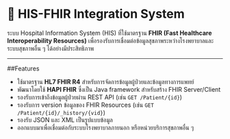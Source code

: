 # 🏥 HIS-FHIR Integration System

ระบบ Hospital Information System (HIS) ที่ใช้มาตรฐาน **FHIR (Fast Healthcare Interoperability Resources)** เพื่อรองรับการเชื่อมต่อข้อมูลสุขภาพระหว่างโรงพยาบาลและระบบสุขภาพอื่น ๆ ได้อย่างมีประสิทธิภาพ

---

##Features

- ใช้มาตรฐาน **HL7 FHIR R4** สำหรับการจัดการข้อมูลผู้ป่วยและข้อมูลทางการแพทย์
- พัฒนาโดยใช้ **HAPI FHIR** ซึ่งเป็น Java framework สำหรับสร้าง FHIR Server/Client
- รองรับการเข้าถึงข้อมูลผู้ป่วยผ่าน REST API (เช่น `GET /Patient/{id}`)
- รองรับการ version ข้อมูลของ FHIR Resources (เช่น `GET /Patient/{id}/_history/{vid}`)
- รองรับ JSON และ XML เป็นรูปแบบข้อมูล
- ออกแบบมาเพื่อเชื่อมต่อกับระบบโรงพยาบาลภายนอก หรือหน่วยบริการสุขภาพอื่น ๆ
